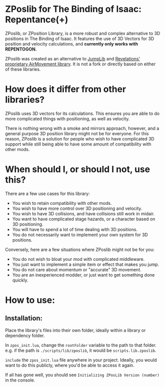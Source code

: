 # ZPoslib for The Binding of Isaac: Repentance(+)

ZPoslib, or ZPosition Library, is a more robust and complex alternative to 3D positions in The Binding of Isaac.
It features the use of 3D Vectors for 3D position and velocity calculations, and **currently only works with REPENTOGON.**

ZPoslib was created as an alternative to [JumpLib](https://github.com/drpandacat/JumpLib) and [Revelations' proprietary AirMovement library](https://github.com/filloax/revelations-mirror/tree/main/scripts/revelations/common/library/airmovement). It is not a fork or directly based on either of these libraries.

# How does it differ from other libraries?

ZPoslib uses 3D vectors for its calculations. This ensures you are able to do more complicated things with positioning,
as well as velocity.

There is nothing wrong with a smoke and mirrors approach, however, and a general purpose 3D position library might not be for everyone.
For this reason, ZPoslib is a solution for people who wish to have complicated 3D support while still being able to have some amount of compatibility with other mods.

# When should I, or should I not, use this?

There are a few use cases for this library:

- You wish to retain compatibility with other mods.
- You wish to have more control over 3D positioning and velocity.
- You wish to have 3D collisions, and have collisions still work in midair.
- You want to have complicated stage hazards, or a character based on 3D positioning.
- You will have to spend a lot of time dealing with 3D positions.
- You do not necessarily want to implement your own system for 3D positions.

Conversely, here are a few situations where ZPoslib might not be for you:

- You do not wish to bloat your mod with complicated middleware.
- You just want to implement a simple item or effect that makes you jump.
- You do not care about momentum or "accurate" 3D movement.
- You are an inexperienced modder, or just want to get something done quickly.

# How to use:

## Installation:
Place the library's files into their own folder, ideally within a library or dependency folder.

In ``zpos_init.lua``, change the ``rootFolder`` variable to the path to that folder. e.g. if the path is ``./scripts/lib/zposlib``, it would be ``scripts.lib.zposlib``. 

``include`` the ``zpos_init.lua`` file anywhere in your project. Ideally, you would want to do this publicly, where you'd be able to access it again.

If all has gone well, you should see ``Initializing ZPosLib Version (number)`` in the console.
